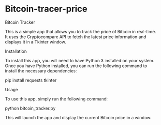 # Bitcoin-tracer-price

Bitcoin Tracker

This is a simple app that allows you to track the price of Bitcoin in real-time. It uses the Cryptocompare API to fetch the latest price information and displays it in a Tkinter window.

Installation

To install this app, you will need to have Python 3 installed on your system. Once you have Python installed, you can run the following command to install the necessary dependencies:

pip install requests tkinter

Usage

To use this app, simply run the following command:

python bitcoin_tracker.py

This will launch the app and display the current Bitcoin price in a window.
